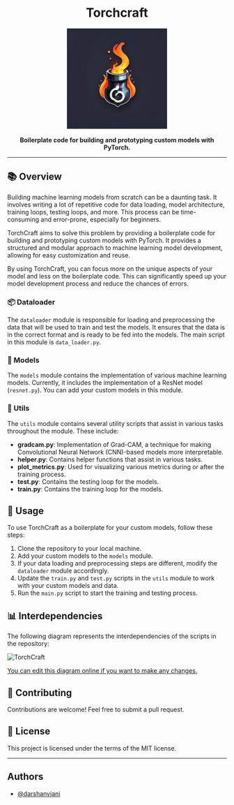 <h1 align="center">Torchcraft</h1>

<p align="center">
  <img src="https://github.com/darshanvjani/torchcraft/blob/main/images/logo_1.png?raw=true" alt="Logo" width="230" height="230">
</p>

<p align="center">
  <strong>Boilerplate code for building and prototyping custom models with PyTorch.</strong>
</p>

---

## 📚 Overview

Building machine learning models from scratch can be a daunting task. It involves writing a lot of repetitive code for data loading, model architecture, training loops, testing loops, and more. This process can be time-consuming and error-prone, especially for beginners.

TorchCraft aims to solve this problem by providing a boilerplate code for building and prototyping custom models with PyTorch. It provides a structured and modular approach to machine learning model development, allowing for easy customization and reuse.

By using TorchCraft, you can focus more on the unique aspects of your model and less on the boilerplate code. This can significantly speed up your model development process and reduce the chances of errors.

### 📦 Dataloader

The `dataloader` module is responsible for loading and preprocessing the data that will be used to train and test the models. It ensures that the data is in the correct format and is ready to be fed into the models. The main script in this module is `data_loader.py`.

### 🧠 Models

The `models` module contains the implementation of various machine learning models. Currently, it includes the implementation of a ResNet model (`resnet.py`). You can add your custom models in this module.

### 🔧 Utils

The `utils` module contains several utility scripts that assist in various tasks throughout the module. These include:

- **gradcam.py**: Implementation of Grad-CAM, a technique for making Convolutional Neural Network (CNN)-based models more interpretable.
- **helper.py**: Contains helper functions that assist in various tasks.
- **plot_metrics.py**: Used for visualizing various metrics during or after the training process.
- **test.py**: Contains the testing loop for the models.
- **train.py**: Contains the training loop for the models.

## 🚀 Usage

To use TorchCraft as a boilerplate for your custom models, follow these steps:

1. Clone the repository to your local machine.
2. Add your custom models to the `models` module.
3. If your data loading and preprocessing steps are different, modify the `dataloader` module accordingly.
4. Update the `train.py` and `test.py` scripts in the `utils` module to work with your custom models and data.
5. Run the `main.py` script to start the training and testing process.

## 📊 Interdependencies

The following diagram represents the interdependencies of the scripts in the repository:

![TorchCraft](https://mermaid.ink/img/pako:eNptkLtuwzAMRX9F4JwU6Gvx0KF1Ry9pPNVFQFhMLVSyBIoegiD_XrpKn-56z8Glro7QR0tQwStjGsz2vhuN2Tx3sI3cD-aBcS9mQylmJ8SHDl4-BLNe35latRoFfURLbJpoJ0-_jEYNjcnn_2irtBX3F9al_FKp1fZdqb9In8ebUj1zpjySfKO29M5I99gew4JdKRvIp5-NZ3StKPkou0DCrs8L4UYFobw8eDsDRjcWAisIxAGd1Y89zp7igYIurMy8it866MaTejhJfDqMPVTCE61gSrqZaof6_gDVHn3-Sh-tk8jn8PQOT_2L6Q?type=png)

[You can edit this diagram online if you want to make any changes.](https://showme.redstarplugin.com/s/TmTnkCyj)

## 🤝 Contributing

Contributions are welcome! Feel free to submit a pull request.

## 📄 License

This project is licensed under the terms of the MIT license.

---
## Authors

- [@darshanvjani](https://github.com/darshanvjani)
